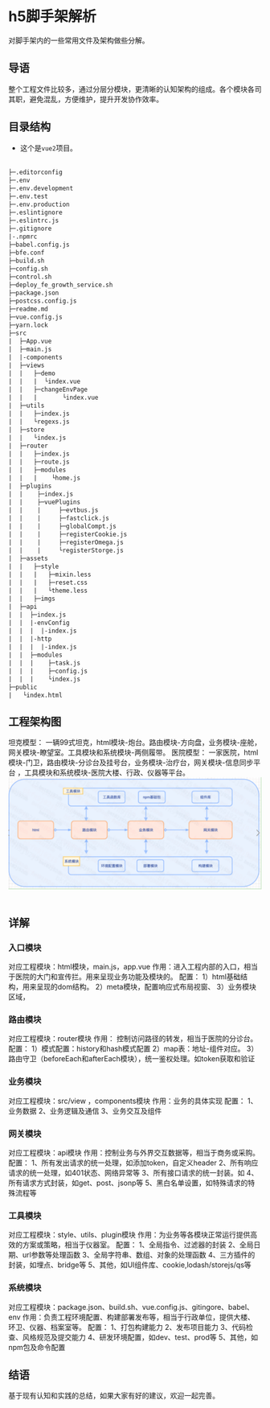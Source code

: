 # h5脚手架解析

对脚手架内的一些常用文件及架构做些分解。

## 导语

整个工程文件比较多，通过分层分模块，更清晰的认知架构的组成。各个模块各司其职，避免混乱，方便维护，提升开发协作效率。

## 目录结构

- 这个是`vue2`项目。

```

├─.editorconfig
├─.env
├─.env.development
├─.env.test
├─.env.production
├─.eslintignore
├─.eslintrc.js
├─.gitignore
|-.npmrc
├─babel.config.js
├─bfe.conf
├─build.sh
├─config.sh
├─control.sh
├─deploy_fe_growth_service.sh
├─package.json
├─postcss.config.js
├─readme.md
├─vue.config.js
├─yarn.lock
├─src
|  ├─App.vue
|  ├─main.js
|  |-components
|  ├─views
|  |   ├─demo
|  |   |  └index.vue
|  |   ├─changeEnvPage
|  |   |       └index.vue
|  ├─utils
|  |   ├─index.js
|  |   └regexs.js
|  ├─store
|  |   └index.js
|  ├─router
|  |   ├─index.js
|  |   ├─route.js
|  |   ├─modules
|  |   |    └home.js
|  ├─plugins
|  |    ├─index.js
|  |    ├─vuePlugins
|  |    |     ├─evtbus.js
|  |    |     ├─fastclick.js
|  |    |     ├─globalCompt.js
|  |    |     ├─registerCookie.js
|  |    |     ├─registerOmega.js
|  |    |     └registerStorge.js
|  ├─assets
|  |   ├─style
|  |   |   ├─mixin.less
|  |   |   ├─reset.css
|  |   |   └theme.less
|  |   ├─imgs
|  ├─api
|  |  ├─index.js
|  |  |-envConfig
|  |  |  |-index.js
|  |  |-http
|  |  |  |-index.js
|  |  ├─modules
|  |  |    ├─task.js
|  |  |    ├─config.js
|  |  |    └index.js
├─public
|   └index.html
```

## 工程架构图

坦克模型：
一辆99式坦克，html模块-炮台。路由模块-方向盘，业务模块-座舱，网关模块-瞭望室。工具模块和系统模块-两侧履带。
医院模型：
一家医院，html模块-门卫，路由模块-分诊台及挂号台，业务模块-治疗台，网关模块-信息同步平台 ，工具模块和系统模块-医院大楼、行政、仪器等平台。
‌‌![架构图](./imgs/dev37.png)
‌

## 详解

### 入口模块

对应工程模块：html模块，main.js，app.vue
作用：进入工程内部的入口，相当于医院的大门和宣传拦。用来呈现业务功能及模块的。
配置：
1）html基础结构，用来呈现的dom结构。
2）meta模块，配置响应式布局视窗、
3）业务模块区域，<div id="app"></div>

### 路由模块

对应工程模块：router模块
作用： 控制访问路径的转发，相当于医院的分诊台。
配置：
1）模式配置：history和hash模式配置
2）map表：地址-组件对应。
3）路由守卫（beforeEach和afterEach模块），统一鉴权处理。如token获取和验证

### 业务模块

对应工程模块：src/view ，components模块
作用：业务的具体实现
配置：
1、业务数据
2、业务逻辑及通信
3、业务交互及组件

### 网关模块

对应工程模块：api模块
作用：控制业务与外界交互数据等，相当于商务或采购。
配置：
1、所有发出请求的统一处理，如添加token，自定义header
2、所有响应请求的统一处理，如401状态、网络异常等
3、所有接口请求的统一封装。如
4、所有请求方式封装，如get、post、jsonp等
5、黑白名单设置，如特殊请求的特殊流程等

### 工具模块

对应工程模块：style、utils、plugin模块
作用：为业务等各模块正常运行提供高效的方案或策略，相当于仪器室。
配置：
1、全局指令、过滤器的封装
2、全局日期、url参数等处理函数
3、全局字符串、数组、对象的处理函数
4、三方插件的封装，如埋点、bridge等
5、其他，如UI组件库、cookie,lodash/storejs/qs等

### 系统模块

对应工程模块：package.json、build.sh、vue.config.js、gitingore、babel、env
作用：负责工程环境配置、构建部署发布等，相当于行政单位，提供大楼、环卫、仪器、档案室等。
配置：
1、打包构建能力
2、发布项目能力
3、代码检查、风格规范及提交能力
4、研发环境配置，如dev、test、prod等
5、其他，如npm包及命令配置

## 结语

基于现有认知和实践的总结，如果大家有好的建议，欢迎一起完善。
